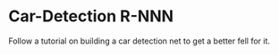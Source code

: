 # Car-Detection R-NNN

Follow a tutorial on building a car detection net to get a better fell for it.
